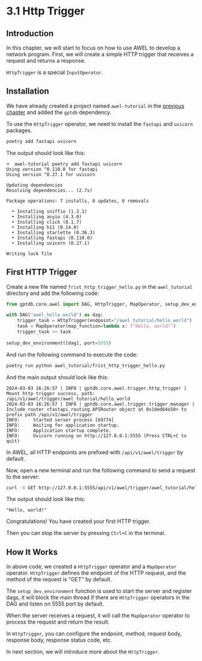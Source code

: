 # 3.1 Http Trigger

## Introduction

In this chapter, we will start to focus on how to use AWEL to develop a network program. 
First, we will create a simple HTTP trigger that receives a request and returns a response.

`HttpTrigger` is a special `InputOperator`.

## Installation

We have already created a project named `awel-tutorial` in the 
[previous chapter](/docs/awel/awel_tutorial/getting_started/1.1_hello_world#creating-a-project)
and added the `gptdb` dependency. 

To use the `HttpTrigger` operator, we need to install the `fastapi` and `uvicorn` packages.

```bash
poetry add fastapi uvicorn
```

The output should look like this:

```plaintext
➜  awel-tutorial poetry add fastapi uvicorn
Using version ^0.110.0 for fastapi
Using version ^0.27.1 for uvicorn

Updating dependencies
Resolving dependencies... (2.7s)

Package operations: 7 installs, 0 updates, 0 removals

  • Installing sniffio (1.3.1)
  • Installing anyio (4.3.0)
  • Installing click (8.1.7)
  • Installing h11 (0.14.0)
  • Installing starlette (0.36.3)
  • Installing fastapi (0.110.0)
  • Installing uvicorn (0.27.1)

Writing lock file
```

## First HTTP Trigger

Create a new file named `frist_http_trigger_hello.py` in the `awel_tutorial` directory and add the following code:

```python
from gptdb.core.awel import DAG, HttpTrigger, MapOperator, setup_dev_environment

with DAG("awel_hello_world") as dag:
    trigger_task = HttpTrigger(endpoint="/awel_tutorial/hello_world")
    task = MapOperator(map_function=lambda x: f"Hello, world!")
    trigger_task >> task  
    
setup_dev_environment([dag], port=5555)
```

And run the following command to execute the code:

```bash
poetry run python awel_tutorial/frist_http_trigger_hello.py
```

And the main output should look like this:

```plaintext
2024-03-03 16:26:57 | INFO | gptdb.core.awel.trigger.http_trigger | Mount http trigger success, path: /api/v1/awel/trigger/awel_tutorial/hello_world
2024-03-03 16:26:57 | INFO | gptdb.core.awel.trigger.trigger_manager | Include router <fastapi.routing.APIRouter object at 0x10ed64e50> to prefix path /api/v1/awel/trigger
INFO:     Started server process [69774]
INFO:     Waiting for application startup.
INFO:     Application startup complete.
INFO:     Uvicorn running on http://127.0.0.1:5555 (Press CTRL+C to quit)
```

In AWEL, all HTTP endpoints are prefixed with `/api/v1/awel/trigger` by default.

Now, open a new terminal and run the following command to send a request to the server:

```bash
curl -X GET http://127.0.0.1:5555/api/v1/awel/trigger/awel_tutorial/hello_world
```

The output should look like this:

```plaintext
"Hello, world!"
```

Congratulations! You have created your first HTTP trigger.

Then you can stop the server by pressing `Ctrl+C` in the terminal.
 
## How It Works

In above code, we created a `HttpTrigger` operator and a `MapOperator` operator.
`HttpTrigger` defines the endpoint of the HTTP request, and the method of the request 
is "GET" by default.

The `setup_dev_environment` function is used to start the server and register dags, it 
will block the main thread if there are `HttpTrigger` operators in the DAG and listen 
on 5555 port by default.

When the server receives a request, it will call the `MapOperator` operator to process 
the request and return the result.

In `HttpTrigger`, you can configure the endpoint, method, request body, response body, 
response status code, etc.

In next section, we will introduce more about the `HttpTrigger`.
